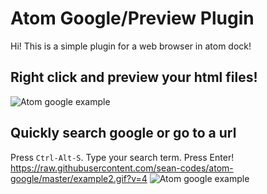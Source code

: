 # Atom Google/Preview Plugin

Hi! This is a simple plugin for a web browser in atom dock! 

## Right click and preview your html files!

![Atom google example](https://raw.githubusercontent.com/sean-codes/atom-browser/08e8f2286a43e9bef27100825d26aecf003ebd06/example.gif?v=2)

## Quickly search google or go to a url

Press `Ctrl-Alt-S`. Type your search term. Press Enter!
https://raw.githubusercontent.com/sean-codes/atom-google/master/example2.gif?v=4
![Atom google example](https://raw.githubusercontent.com/sean-codes/atom-google/master/example2.gif?v=4)
